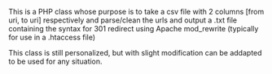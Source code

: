 This is a PHP class whose purpose is to take a csv file with 2 columns [from uri, to uri] respectively and parse/clean the urls and output a .txt file containing the syntax for 301 redirect using Apache mod_rewrite (typically for use in a .htaccess file)

This class is still personalized, but with slight modification can be addapted to be used for any situation.